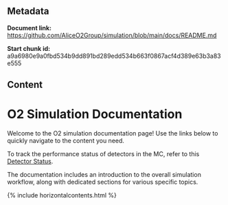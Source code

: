 ## Metadata

**Document link:** https://github.com/AliceO2Group/simulation/blob/main/docs/README.md

**Start chunk id:** a9a6980e9a0fbd534b9dd891bd289edd534b663f0867acf4d389e63b3a83e555

## Content

# O2 Simulation Documentation

Welcome to the O2 simulation documentation page! Use the links below to quickly navigate to the content you need.

To track the performance status of detectors in the MC, refer to this [Detector Status](https://codimd.web.cern.ch/gd7dbsjnQYC730WxnqJjPQ).

The documentation includes an introduction to the overall simulation workflow, along with dedicated sections for various specific topics.

{% include horizontalcontents.html %}